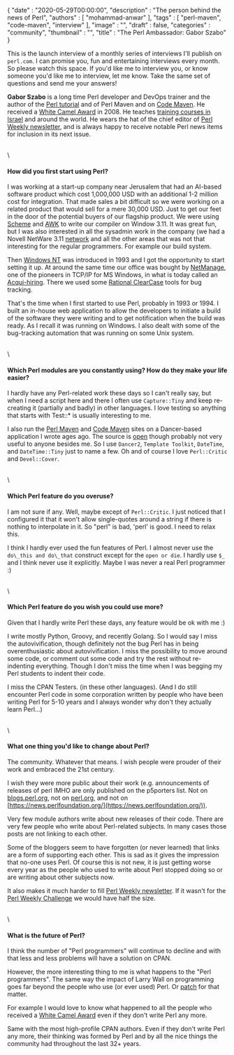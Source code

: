{
   "date" : "2020-05-29T00:00:00",
   "description" : "The person behind the news of Perl",
   "authors" : [
      "mohammad-anwar"
   ],
   "tags" : [
      "perl-maven",
      "code-maven",
      "interview"
   ],
   "image" : "",
   "draft" : false,
   "categories" : "community",
   "thumbnail" : "",
   "title" : "The Perl Ambassador: Gabor Szabo"
}

This is the launch interview of a monthly series of interviews I'll
publish on `perl.com`. I can promise you, fun and entertaining
interviews every month. So please watch this space. If you'd like me
to interview you, or know someone you'd like me to interview, let me
know. Take the same set of questions and send me your answers!

**Gabor Szabo** is a long time Perl developer and DevOps trainer and the
author of the [Perl tutorial](https://perlmaven.com/perl-tutorial) and
of Perl Maven and on [Code Maven](https://code-maven.com/). He
received a [White Camel
Award](http://whitecamel.org/p/gabor_szabo.html) in 2008. He teaches
[training courses in Israel](https://hostlocal.com/) and around the
world. He wears the hat of the chief editor of [Perl Weekly
newsletter](https://perlweekly.com/), and is always happy to receive
notable Perl news items for inclusion in its next issue.

\
\

#### How did you first start using Perl?

I was working at a start-up company near Jerusalem that had an
AI-based software product which cost 1,000,000 USD with an additional
1-2 million cost for integration. That made sales a bit difficult so
we were working on a related product that would sell for a mere 30,000
USD. Just to get our feet in the door of the potential buyers of our
flagship product. We were using
[Scheme](https://en.wikipedia.org/wiki/Scheme_(programming_language))
and [AWK](https://en.wikipedia.org/wiki/AWK) to write our compiler on
Window 3.11. It was great fun, but I was also interested in all the
sysadmin work in the company (we had a Novell NetWare 3.11
[network](https://en.wikipedia.org/wiki/NetWare) and all the other
areas that was not that interesting for the regular programmers. For
example our build system.

Then [Windows NT](https://en.wikipedia.org/wiki/Windows_NT) was
introduced in 1993 and I got the opportunity to start setting it up.
At around the same time our office was bought by
[NetManage](https://en.wikipedia.org/wiki/NetManage), one of the
pioneers in TCP/IP for MS Windows, in what is today called an
[Acqui-hiring](https://en.wikipedia.org/wiki/Acqui-hiring). There we
used some [Rational ClearCase](https://en.wikipedia.org/wiki/Rational_ClearCase)
tools for bug tracking.

That's the time when I first started to use Perl, probably in 1993 or
1994. I built an in-house web application to allow the developers to
initiate a build of the software they were writing and to get
notification when the build was ready. As I recall it was running on
Windows. I also dealt with some of the bug-tracking automation that
was running on some Unix system.

\
\

#### Which Perl modules are you constantly using? How do they make your life easier?

I hardly have any Perl-related work these days so I can't really say,
but when I need a script here and there I often use `Capture::Tiny` and
keep re-creating it (partially and badly) in other languages. I love
testing so anything that starts with Test::* is usually interesting
to me.

I also run the [Perl Maven](https://perlmaven.com/) and
[Code Maven](https://code-maven.com/) sites on a Dancer-based
application I wrote ages ago. The source is
[open](https://github.com/szabgab/Perl-Maven) though probably not
very useful to anyone besides me. So I use `Dancer2`,
`Template Toolkit`, `DateTime`, and `DateTime::Tiny` just to name a
few. Oh and of course I love `Perl::Critic` and `Devel::Cover`.

\
\

#### Which Perl feature do you overuse?

I am not sure if any. Well, maybe except of `Perl::Critic`. I just
noticed that I configured it that it won't allow single-quotes around
a string if there is nothing to interpolate in it. So "perl" is bad,
'perl' is good. I need to relax this.

I think I hardly ever used the fun features of Perl. I almost never
use the `do\_this and do\_that` construct except for the `open or die`.
I hardly use `$_` and I think never use it explicitly. Maybe I was never
a real Perl programmer :)

\
\

#### Which Perl feature do you wish you could use more?

Given that I hardly write Perl these days, any feature would be ok
with me :)

I write mostly Python, Groovy, and recently Golang. So I would say I
miss the autovivification, though definitely not the bug Perl has in
being overenthusiastic about autovivification. I miss the possibility
to move around some code, or comment out some code and try the rest
without re-indenting everything. Though I don't miss the time when I
was begging my Perl students to indent their code.

I miss the CPAN Testers. (in these other languages). (And I do still
encounter Perl code in some corporation written by people who have
been writing Perl for 5-10 years and I always wonder why don't they
actually learn Perl...)

\
\

#### What one thing you'd like to change about Perl?

The community. Whatever that means. I wish people were prouder of
their work and embraced the 21st century.

I wish they were more public about their work (e.g. announcements of
releases of perl IMHO are only published on the p5porters list.
Not on [blogs.perl.org](http://blogs.perl.org), not on [perl.org](https://www.perl.org), and not on
[https://news.perlfoundation.org/](https://news.perlfoundation.org/)).

Very few module authors write about new releases of their code. There
are very few people who write about Perl-related subjects. In many
cases those posts are not linking to each other.

Some of the bloggers seem to have forgotten (or never learned) that
links are a form of supporting each other. This is sad as it gives the
impression that no-one uses Perl. Of course this is not new, it is
just getting worse every year as the people who used to write about
Perl stopped doing so or are writing about other subjects now.

It also makes it much harder to fill
[Perl Weekly newsletter](https://perlweekly.com/). If it wasn't for the
[Perl Weekly Challenge](https://perlweeklychallenge.org/) we would
have half the size.

\
\

#### What is the future of Perl?

I think the number of "Perl programmers" will continue to decline and
with that less and less problems will have a solution on CPAN.

However, the more interesting thing to me is what happens to the
"Perl programmers". The same way the impact of Larry Wall on
programming goes far beyond the people who use (or ever used) Perl.
Or [patch](https://en.wikipedia.org/wiki/Patch_(Unix)) for that
matter.

For example I would love to know what happened to all the people who
received a
[White Camel Award](https://www.perl.org/advocacy/white_camel) even
if they don't write Perl any more.

Same with the most high-profile CPAN authors. Even if they don't write
Perl any more, their thinking was formed by Perl and by all the nice
things the community had throughout the last 32+ years.
